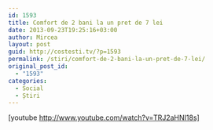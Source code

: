 ```yaml
---
id: 1593
title: Comfort de 2 bani la un pret de 7 lei
date: 2013-09-23T19:25:16+03:00
author: Mircea
layout: post
guid: http://costesti.tv/?p=1593
permalink: /stiri/comfort-de-2-bani-la-un-pret-de-7-lei/
original_post_id:
  - "1593"
categories:
  - Social
  - Știri
---
```

[youtube http://www.youtube.com/watch?v=TRJ2aHNI18s]